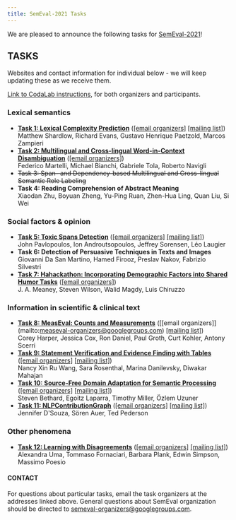 ```yaml
---
title: SemEval-2021 Tasks
---
```


We are pleased to announce the following tasks for [SemEval-2021](https://semeval.github.io/SemEval2021)!

## TASKS
Websites and contact information for individual below - we will keep updating these as we receive them. 

[Link to CodaLab instructions](https://semeval.github.io/SemEval2021/codaLab), for both organizers and participants.

### Lexical semantics

- **[Task 1: Lexical Complexity Prediction](https://sites.google.com/view/lcpsharedtask2021)** ([[email organizers]](mailto:semeval-2021-task-1-organizers@googlegroups.com)  [[mailing list]](mailto:semeval-2021-task-1@googlegroups.com)) <br>
Matthew Shardlow, Richard Evans, Gustavo Henrique Paetzold, Marcos Zampieri
- **[Task 2: Multilingual and Cross-lingual Word-in-Context Disambiguation](https://competitions.codalab.org/competitions/25825)** ([[email organizers]](mailto:mcl-wic@googlegroups.com))<br>
Federico Martelli, Michael Bianchi, Gabriele Tola, Roberto Navigli
- ~~Task 3: Span- and Dependency-based Multilingual and Cross-lingual Semantic Role Labeling~~
- **Task 4: Reading Comprehension of Abstract Meaning** <br>
Xiaodan Zhu, Boyuan Zheng, Yu-Ping Ruan, Zhen-Hua Ling, Quan Liu, Si Wei

### Social factors & opinion

- **[Task 5: Toxic Spans Detection](https://sites.google.com/view/toxicspans)** ([[email organizers]](mailto:toxic-spans-organisers@googlegroups.com)  [[mailing list]](mailto:toxic-spans@googlegroups.com)) <br>
John Pavlopoulos, Ion Androutsopoulos, Jeffrey Sorensen, Léo Laugier
- **Task 6: Detection of Persuasive Techniques in Texts and Images** <br>
Giovanni Da San Martino, Hamed Firooz, Preslav Nakov, Fabrizio Silvestri
- **[Task 7: Hahackathon: Incorporating Demographic Factors into Shared Humor Tasks](https://competitions.codalab.org/competitions/26083)** ([[email organizers]](mailto:hahackathon@googlegroups.com)) <br>
J. A. Meaney, Steven Wilson, Walid Magdy, Luis Chiruzzo

### Information in scientific & clinical text

- **[Task 8: MeasEval: Counts and Measurements](https://competitions.codalab.org/competitions/25770)** ([[email organizers]] (mailto:measeval-organizers@googlegroups.com) [[mailing list]](mailto:measeval-semeval-2021@googlegroups.com)) <br>
Corey Harper, Jessica Cox, Ron Daniel, Paul Groth, Curt Kohler, Antony Scerri
- **[Task 9: Statement Verification and Evidence Finding with Tables](https://sites.google.com/view/sem-tab-facts)** ([[email organizers]](mailto:semtabfacts.task.organizers@gmail.com)  [[mailing list]](mailto:semtabfacts.task.participants@gmail.com)) <br>
Nancy Xin Ru Wang, Sara Rosenthal, Marina Danilevsky, Diwakar Mahajan
- **[Task 10: Source-Free Domain Adaptation for Semantic Processing](https://machine-learning-for-medical-language.github.io/source-free-domain-adaptation/)** ([[email organizers]](mailto:source-free-domain-adaptation@googlegroups.com) [[mailing list]](mailto:source-free-domain-adaptation-participants@googlegroups.com)) <br>
Steven Bethard, Egoitz Laparra, Timothy Miller, Özlem Uzuner
- **[Task 11: NLPContributionGraph](https://ncg-task.github.io/)**  ([[email organizers]](mailto:ncg.task@gmail.com) [[mailing list]](mailto:ncg-task-semeval-2021@googlegroups.com)) <br>
Jennifer D'Souza, Sören Auer, Ted Pederson

### Other phenomena

- **[Task 12: Learning with Disagreements](https://sites.google.com/view/semeval2021-task12/home)** ([[email organizers]](mailto:semeval-task12-organizers@googlegroups.com) [[mailing list]](mailto:semeval-task12-participants@googlegroups.com)) <br>
Alexandra Uma, Tommaso Fornaciari, Barbara Plank, Edwin Simpson, Massimo Poesio


#### CONTACT
For questions about particular tasks, email the task organizers at the addresses linked above. General questions about SemEval organization should be directed to <semeval-organizers@googlegroups.com>.

